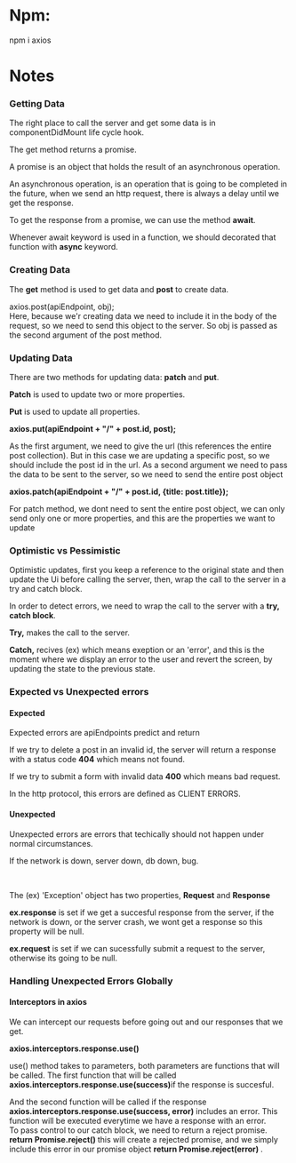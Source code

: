 <h1>Npm:</h1>

<p>npm i axios</p>

<h1>Notes</h1>

<h3>Getting Data</h3>
<p>The right place to call the server and get some data is in componentDidMount life cycle hook.</p>
<p>The get method returns a promise.</p>
<p>A promise is an object that holds the result of an asynchronous operation.</p>
<p>An asynchronous operation, is an operation that is going to be completed in the future, when we send an http request, there is always a delay
until we get the response.
</p>
<p>To get the response from a promise, we can use the method <b>await</b>.</p>
<p>Whenever await keyword is used in a function, we should decorated that function with <b>async</b> keyword.</p>

<h3>Creating Data</h3>
<p>The <b>get</b> method is used to get data and <b>post</b> to create data.</p>
<p>axios.post(apiEndpoint, obj);  
<br>
Here, because we'r creating data we need to include it in the body of the request, so we need to send this object to the server. So obj is passed as the second argument of the post method.</p>

<h3>Updating Data</h3>
<p>There are two methods for updating data: <b>patch</b> and <b>put</b>.</p>
<p><b>Patch</b> is used to update two or more properties.</p>
<p><b>Put</b> is used to update all properties.</p>

<p><b>axios.put(apiEndpoint + "/" + post.id, post);</b></p>
<p>As the first argument, we need to give the url (this references the entire post collection). But in this case we are updating a specific post, so we should include the post id in the url. As a second argument we need to pass the data to be sent to the server, so we need to send the entire post object</p>

<p><b>axios.patch(apiEndpoint + "/" + post.id, {title: post.title});</b></p>
<p>For patch method, we dont need to sent the entire post object, we can only send only one or more properties, and this are the properties we want to update</p>

<h3>Optimistic vs Pessimistic</h3>
<p>Optimistic updates, first you keep a reference to the original state and then update the Ui before calling the server, then, wrap the call to the server in a try and catch block.</p>
<p>In order to detect errors, we need to wrap the call to the server with a <b>try, catch block</b>.</p>
<p><b>Try,</b> makes the call to the server.</p>
<p>
<b>Catch,</b> 
recives (ex) which means exeption or an 'error', and  this is the moment where we display an error to the user and revert the screen, by updating the state to the previous state.
</p>

<h3>Expected vs Unexpected errors</h3>

<h4>Expected</h4>

<p>Expected errors are apiEndpoints predict and return</p>
<p>If we try to delete a post in an invalid id, the server will return a response with a status code <b>404</b> which means not found.</p>
<p>If we try to submit a form with invalid data <b>400</b> which means bad request.</p>
<p>In the http protocol, this errors are defined as CLIENT ERRORS. </p>

<h4>Unexpected</h4>
<p>Unexpected errors are errors that techically should not happen under normal circumstances.</p>
<p>If the network is down, server down, db down, bug.</p>
<br>
<p>The (ex) 'Exception' object has two properties, <b>Request</b> and <b>Response</b> </p>
<p> <b>ex.response</b> is set if we get a succesful response from the server, if the network is down, or the server crash, we wont get a response so this property will be null.</p>

<p> <b>ex.request</b> is set if we can sucessfully submit a request to the server, otherwise its going to be null.</p>

<h3>Handling Unexpected Errors Globally</h3>

<h4>Interceptors in axios</h4>

<p>We can intercept our requests before going out and our responses that we get.</p>
<p><b>axios.interceptors.response.use()</b></p>
<p>use() method takes to parameters, both parameters are functions that will be called. The first function that will be called <b>axios.interceptors.response.use(success)</b>if the response is succesful.</p>

<p>
And the second function will be called if the response <b>axios.interceptors.response.use(success, error)</b>
includes an error. This function will be executed everytime we have a response with an error. 
<br>
To pass control to our catch block, we need to return a reject promise. <b> return Promise.reject() </b> this will create a rejected promise, and we simply include this error in our promise object <b> return Promise.reject(error) </b>.
</p>
